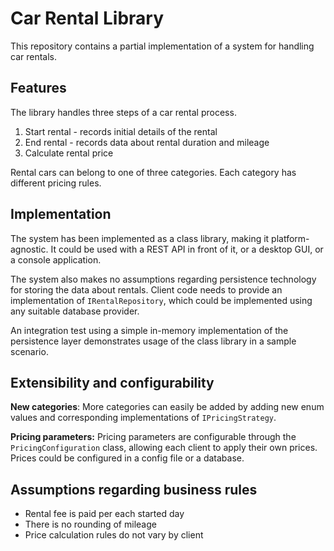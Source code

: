 # Car Rental Library

This repository contains a partial implementation of a system for handling car rentals.

## Features

The library handles three steps of a car rental process.
1. Start rental - records initial details of the rental
2. End rental - records data about rental duration and mileage
3. Calculate rental price
 
Rental cars can belong to one of three categories. Each category has different pricing rules.

## Implementation

The system has been implemented as a class library, making it platform-agnostic.
It could be used with a REST API in front of it, or a desktop GUI, or a console application.

The system also makes no assumptions regarding persistence technology for storing the data about rentals. Client code 
needs to provide an implementation of `IRentalRepository`, which could be implemented using any suitable database provider.

An integration test using a simple in-memory implementation of the persistence layer demonstrates usage of the class
library in a sample scenario.

## Extensibility and configurability

**New categories**:
More categories can easily be added by adding new enum values and corresponding implementations of `IPricingStrategy`.

**Pricing parameters:**
Pricing parameters are configurable through the `PricingConfiguration` class, allowing each client to apply their own 
prices. Prices could be configured in a config file or a database.

## Assumptions regarding business rules

- Rental fee is paid per each started day
- There is no rounding of mileage
- Price calculation rules do not vary by client
